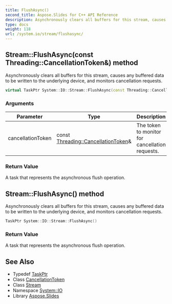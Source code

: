 ```yaml
---
title: FlushAsync()
second_title: Aspose.Slides for C++ API Reference
description: Asynchronously clears all buffers for this stream, causes any buffered data to be written to the underlying device, and monitors cancellation requests.
type: docs
weight: 118
url: /system.io/stream/flushasync/
---
```

## Stream::FlushAsync(const Threading::CancellationToken\&) method


Asynchronously clears all buffers for this stream, causes any buffered data to be written to the underlying device, and monitors cancellation requests.

```cpp
virtual TaskPtr System::IO::Stream::FlushAsync(const Threading::CancellationToken &cancellationToken)
```


### Arguments

| Parameter | Type | Description |
| --- | --- | --- |
| cancellationToken | const [Threading::CancellationToken](../../../system.threading/cancellationtoken/)\& | The token to monitor for cancellation requests. |

### Return Value

A task that represents the asynchronous flush operation.

## Stream::FlushAsync() method


Asynchronously clears all buffers for this stream, causes any buffered data to be written to the underlying device, and monitors cancellation requests.

```cpp
TaskPtr System::IO::Stream::FlushAsync()
```


### Return Value

A task that represents the asynchronous flush operation.

## See Also

* Typedef [TaskPtr](../../../system/taskptr/)
* Class [CancellationToken](../../../system.threading/cancellationtoken/)
* Class [Stream](../)
* Namespace [System::IO](../../)
* Library [Aspose.Slides](../../../)